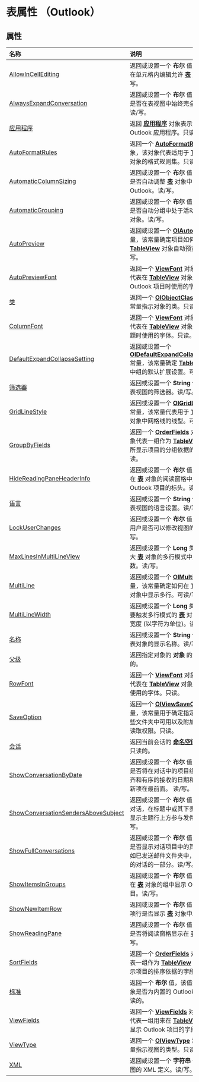 
# 表属性 （Outlook）

## 属性



|**名称**|**说明**|
|:-----|:-----|
|[AllowInCellEditing](dc6fa249-405f-6262-b085-53da15ba3d72.md)|返回或设置一个 **布尔** 值，确定是否在单元格内编辑允许 **[表](026e27f8-1655-060d-e8cc-87eaaf4f1510.md)** 对象中。读/写。|
|[AlwaysExpandConversation](99d74daf-7d3d-80b4-cf00-42f3f2cbd60b.md)|返回或设置一个 **布尔** 值，该值指示是否在表视图中始终完全展开对话。读/写。|
|[应用程序](9cd1742f-4657-b7fb-2c70-04d542f98472.md)|返回 **[应用程序](797003e7-ecd1-eccb-eaaf-32d6ddde8348.md)** 对象表示父对象的 Outlook 应用程序。只读的。|
|[AutoFormatRules](9f5dbae6-a9a4-2ff7-087b-906e9bdc2da0.md)|返回一个  **[AutoFormatRules](74514b71-964c-f17b-4df6-e1a5c5ed2b52.md)** 对象，该对象代表适用于 **[TableView](026e27f8-1655-060d-e8cc-87eaaf4f1510.md)** 对象的格式规则集。只读。|
|[AutomaticColumnSizing](b599fec1-a6a4-fc12-0d95-bae9491c40d1.md)|返回或设置一个 **布尔** 值，该值指示是否自动调整 **[表](026e27f8-1655-060d-e8cc-87eaaf4f1510.md)** 对象中的列大小由 Outlook。读/写。|
|[AutomaticGrouping](2f773e6b-c4dd-7b2c-461b-91dd0e71a3f8.md)|返回或设置一个 **布尔** 值，该值指示是否自动分组中处于活动状态的 **[表](026e27f8-1655-060d-e8cc-87eaaf4f1510.md)** 对象。读/写。|
|[AutoPreview](51d20d34-5a2f-03f6-cfea-2279d286f067.md)|返回或设置一个  **[OlAutoPreview](241df9d3-f615-e2c8-7256-20c9e1053f43.md)** 常量，该常量确定项目如何通过 **[TableView](026e27f8-1655-060d-e8cc-87eaaf4f1510.md)** 对象自动预览。可读/写。|
|[AutoPreviewFont](988e7bc4-9957-f611-b89e-1eb7a14fbfcc.md)|返回一个  **[ViewFont](cbd7c6ce-f49a-1627-0ad9-a019911fb47b.md)** 对象，该对象代表在 **[TableView](026e27f8-1655-060d-e8cc-87eaaf4f1510.md)** 对象中自动预览 Outlook 项目时使用的字体。只读。|
|[类](856343d9-2afa-4392-fb13-9abc77873e8b.md)|返回一个 **[OlObjectClass](33d724b3-df3c-2a7f-a80f-93b66d96f588.md)** 常量，该常量指示对象的类。只读的。|
|[ColumnFont](f69ff872-1823-b5c0-9a3d-d4cf72973be1.md)|返回一个  **[ViewFont](cbd7c6ce-f49a-1627-0ad9-a019911fb47b.md)** 对象，该对象代表在 **[TableView](026e27f8-1655-060d-e8cc-87eaaf4f1510.md)** 对象中显示列标题时使用的字体。只读。|
|[DefaultExpandCollapseSetting](16b30b8b-6c51-1b14-f5e2-0dff68461b7a.md)|返回或设置一个  **[OlDefaultExpandCollapseSetting](b05310dc-0bb6-2f78-d3f2-56c02402bbf9.md)** 常量，该常量确定 **[TableView](026e27f8-1655-060d-e8cc-87eaaf4f1510.md)** 对象中组的默认扩展设置。可读写。|
|[筛选器](7e65e578-5f0c-d875-608c-cefe9bc1b55b.md)|返回或设置一个 **String** 值，该值代表视图的筛选器。读/写。|
|[GridLineStyle](b3a95e34-4d22-e208-255d-43fc2456f0e6.md)|返回或设置一个  **[OlGridLineStyle](ca89d3fc-eaa2-990f-641e-76a394f22e42.md)** 常量，该常量代表用于 **[TableView](026e27f8-1655-060d-e8cc-87eaaf4f1510.md)** 对象中网格线的线型。可读/写。|
|[GroupByFields](42071d7b-0e41-c959-cb54-c49307d22a87.md)|返回一个  **[OrderFields](e115fb80-352d-fd2e-c1c3-d266776fe122.md)** 对象，该对象代表一组作为 **[TableView](026e27f8-1655-060d-e8cc-87eaaf4f1510.md)** 对象中所显示项目的分组依据的字段。只读。|
|[HideReadingPaneHeaderInfo](1932f837-f04a-4bf4-e327-6666f5b89b5a.md)|返回或设置一个 **布尔** 值，确定是否在 **[表](026e27f8-1655-060d-e8cc-87eaaf4f1510.md)** 对象的阅读窗格中显示 Outlook 项目的标头。读/写。|
|[语言](cd600b12-0858-3edb-9c3a-5dc4cd0fc8bc.md)|返回或设置一个 **String** 值，该值代表视图的语言设置。读/写。|
|[LockUserChanges](3d4491ff-dad0-055a-b9e5-9de19cd1eb0d.md)|返回或设置一个 **布尔** 值，该值指示用户是否可以修改视图的设置。读/写。|
|[MaxLinesInMultiLineView](e9001b61-bae4-72f2-4aa2-6d1c1e4fc086.md)|返回或设置一个 **Long** 类型，确定最大 **[表](026e27f8-1655-060d-e8cc-87eaaf4f1510.md)** 对象的多行模式中显示的行数。读/写。|
|[MultiLine](732b39ca-ec7f-5a43-db55-3351a368b599.md)|返回或设置一个  **[OlMultiLine](9af600cc-7a46-64d2-7e78-958a8aafbe66.md)** 常量，该常量确定如何在 **[TableView](026e27f8-1655-060d-e8cc-87eaaf4f1510.md)** 对象中显示多行。可读/写。|
|[MultiLineWidth](4b2a7d06-f6f7-fa9f-8957-bdc451e248e7.md)|返回或设置一个 **Long** 类型，表示需要触发多行模式的 **[表](026e27f8-1655-060d-e8cc-87eaaf4f1510.md)** 对象中的文本宽度 (以字符为单位)。读/写|
|[名称](070a4ba5-9531-75fb-e829-b5ccc77b59a7.md)|返回或设置一个 **String** 值，该值代表对象的显示名称。读/写。|
|[父级](0ac79f6a-288d-8a73-92c6-36d639850762.md)|返回指定对象的 **对象** 的父级。只读的。|
|[RowFont](691be8dc-8811-64d0-7473-93a0fe8b4749.md)|返回一个  **[ViewFont](cbd7c6ce-f49a-1627-0ad9-a019911fb47b.md)** 对象，该对象代表在 **[TableView](026e27f8-1655-060d-e8cc-87eaaf4f1510.md)** 对象中显示行时使用的字体。只读。|
|[SaveOption](ddd50cb7-60e4-e820-3f3a-e84320fc76be.md)|返回一个  **[OlViewSaveOption](c08bab4d-ecdd-a2ac-1cdc-fa910f9585e0.md)** 常量，该常量用于确定指定的视图在哪些文件夹中可用以及附加到该视图的读取权限。只读。|
|[会话](6443565e-2a7a-5466-a68e-9baf13e316c5.md)|返回当前会话的 **[命名空间](f0dcaa19-07f5-5d42-a3bf-2e42b7885644.md)** 的对象。只读的。|
|[ShowConversationByDate](b568d714-93ce-e4a4-c84c-b0870dd565dd.md)|返回或设置一个 **布尔** 值，该值指示是否将在对话中的项目组织垂直左对齐和有序的接收的日期和时间，与最新项在最前面。 读/写。|
|[ShowConversationSendersAboveSubject](fa7514c1-a9e1-0bc3-9c94-d537d7d73e00.md)|返回或设置一个 **布尔** 值，该值指示对话，在标题中或其下表视图中是否显示主题行上方参与发件人。读/写。|
|[ShowFullConversations](126cab84-5276-43bd-c19c-2d442e5a2aad.md)|返回或设置一个 **布尔** 值，该值指示是否显示对话项目中的其他文件夹，如已发送邮件文件夹中，在表视图中的对话的一部分。读/写。|
|[ShowItemsInGroups](b5056f03-8f69-778a-4ab2-7ea864057280.md)|返回或设置一个 **布尔** 值，确定是否在 **[表](026e27f8-1655-060d-e8cc-87eaaf4f1510.md)** 对象的组中显示 Outlook 项目。读/写。|
|[ShowNewItemRow](2e389bb6-9d1f-6c9d-0cdc-b177705d620b.md)|返回或设置一个 **布尔** 值，确定新的项行是否显示 **[表](026e27f8-1655-060d-e8cc-87eaaf4f1510.md)** 对象中。读/写|
|[ShowReadingPane](4cf87f66-fc93-7428-1b1c-9541e699f8c9.md)|返回或设置一个 **布尔** 值，该值指示是否将阅读窗格显示在 **[表](026e27f8-1655-060d-e8cc-87eaaf4f1510.md)** 对象。读/写。|
|[SortFields](0b643d55-c4cb-dcba-b90b-66f6b936b5a8.md)|返回一个  **[OrderFields](e115fb80-352d-fd2e-c1c3-d266776fe122.md)** 对象，它代表一组作为 **[TableView](026e27f8-1655-060d-e8cc-87eaaf4f1510.md)** 对象中所显示项目的排序依据的字段。只读。|
|[标准](ad60a066-aefc-2043-b582-e5442a038f5d.md)|返回一个 **布尔** 值，该值指示 **[表](026e27f8-1655-060d-e8cc-87eaaf4f1510.md)** 对象是否为内置的 Outlook 视图。只读的。|
|[ViewFields](c4c6257e-fdbe-c187-86c5-34bee3eb0bd3.md)|返回一个  **[ViewFields](2516faed-ed11-6cb3-ce9c-b6afa788e909.md)** 对象，该对象代表一组用来在 **[TableView](026e27f8-1655-060d-e8cc-87eaaf4f1510.md)** 对象中显示 Outlook 项目的字段。只读。|
|[ViewType](35236014-e4e3-b652-a7f2-1b278d3a844d.md)|返回一个  **[OlViewType](f2fec9d0-55c2-0991-0e1b-4dd653fdf09d.md)** 常量，该常量指示视图的类型。只读。|
|[XML](0f085984-3056-6603-ca12-a4436abf429f.md)|返回或设置一个 **字符串** 值，指定视图的 XML 定义。读/写。|
